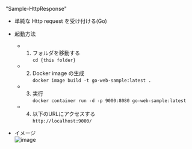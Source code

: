 "Sample-HttpResponse"  

- 単純な Http request を受け付ける(Go)  

- 起動方法  
  - 1. フォルダを移動する  
  `cd {this folder}`  
  - 2. Docker image の生成  
  `docker image build -t go-web-sample:latest .`  
  - 3. 実行  
  `docker container run -d -p 9000:8080 go-web-sample:latest`  
  - 4. 以下のURLにアクセスする  
  `http://localhost:9000/`  

- イメージ  
![image](https://user-images.githubusercontent.com/64537018/100498348-f03f2600-31a4-11eb-93e4-b758cd1e4aab.png)
